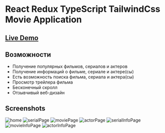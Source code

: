 # React Redux TypeScript TailwindCss Movie Application



## [Live Demo](https://movie-j475bez1q-kunduz-rahat.vercel.app/)

## Возможности

- Получение популярных фильмов, сериалов и актеров
- Получение информаций о фильме, сериале и актере(сы)
- Есть возможность поиска фильма, сериала и актера(сы)
- Просмотр трейлера фильма
- Бесконечный скролл
- Отзывчивый веб-дизайн


## Screenshots


![home](/src/assets/home.jpg)
![serialPage](/src/assets/serialsPage.jpg)
![moviePage](/src/assets/moviePage.jpg)
![actorPage](/src/assets/aboutActor.jpg)
![serialInfoPage](/src/assets/aboutSerial.jpg)
![movieInfoPage](/src/assets/aboutMovie.jpg)
![actorInfoPage](/src/assets/aboutActor.jpg)


